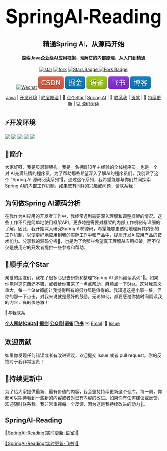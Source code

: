 <div align="center">
    <img alt="logo" src="image/springai-reading.png" style="height: 80px">
</div>
<div align="center">
    <h2>精通Spring AI，从源码开始</h2>
    <h4>探索Java企业级AI应用框架，理解它的内部原理，从入门到精通</h4>
</div>
<p align="center">
    </a>
   <a href='https://gitee.com/itbeien/programmer-guide/stargazers'><img src='https://gitee.com/itbeien/programmer-guide/badge/star.svg?theme=dark' alt='star'></img></a>
    <a href='https://gitee.com/itbeien/programmer-guide/members'><img src='https://gitee.com/itbeien/programmer-guide/badge/fork.svg?theme=dark' alt='fork'></img></a>
    <a href="https://github.com/itbeien/programmer-guide"><img src="https://img.shields.io/github/stars/itbeien/programmer-guide?logo=github&logoColor=%23EF2D5E&label=Stars&labelColor=%23000000&color=%23EF2D5E&cacheSeconds=3600" alt="Stars Badge"/>
    <a href="https://github.com/itbeien/programmer-guide/fork"><img src="https://img.shields.io/github/forks/itbeien/programmer-guide?label=Forks&logo=github&logoColor=%23F2BB13&labelColor=%23BE2323&color=%23F2BB13" alt="Fork Badge">
</p>
<p align="center">
    <a href="https://itbeien.cn/linkme/link-me.html"><img src="https://img.shields.io/badge/WeChat-itbeien-%2307C160?logo=wechat" alt="Wechat"/></a>
   <a href="https://blog.csdn.net/BenMicro">
        <img src="../image/CSDN-red.svg" alt="CSDN"></a>
        <a href="https://juejin.cn/user/3386151545086157">
            <img src="../image/掘金-blue.svg" alt="掘金"/></a>
    <a href="https://www.yuque.com/u21261961/wufq8h">
        <img src="../image/语雀-green.svg" alt="语雀"/></a>
    <a href="https://vcnb783grhl8.feishu.cn/wiki/ZWYZw0z07i1KGakYYV2cjkUanG2">
        <img src="../image/飞书-8A2BE2.svg" alt="飞书"/></a>
    <a href="https://www.itbeien.cn">
        <img src="../image/博客-blue.svg" alt="博客"/></a>
</p>
<p align="center">
    <a href="#Java">Java</a>
    |
    <a href="#开发环境">开发环境</a>
    |
    <a href="#底层原理">底层原理</a>
    |
    🤝 <a href="#顺手点个Star">点个Star</a>
    |
    <a href="#spring AI">Spring AI</a>
    |
    💬 <a href="#与我联系">联系我</a>
    |
    <a href="#欢迎贡献">贡献</a>
    |
    🔄 <a href="#持续更新中">持续更新</a>
    |
    💻 <a href="https://www.yuque.com/u21261961/wufq8h/nneitxzhl0cktzdb">源码阅读</a>
</p>











## ⚡开发环境

<div align="left">
    <img src="https://img.shields.io/badge/Java-17%2B-%23437291?logo=openjdk&logoColor=%23437291"/>
    <img src="https://img.shields.io/badge/SpringAI-1.0.0SNAPSHOT-%23437291?logo=Spring&logoColor=%236DB33F&color=%236DB33F"/>
    <img src="https://img.shields.io/badge/SpringBoot-3.4.5-%23437291?logo=SpringBoot&logoColor=%236DB33F&color=%236DB33F"/>
    <img src="https://img.shields.io/badge/Maven-3.9.9-%23437291?logo=Apache%20Maven&logoColor=%23C71A36&color=%23C71A36"/>
    <img src="https://img.shields.io/badge/IDEA-2025.1-%23437291?logo=idea%20Maven&logoColor=%23C71A36&color=%23C71A36"/>
</div>



## 👋简介

大家好呀，我是贝恩聊架构。我是一名拥有10年＋经验的全栈程序员，也是一个对 AI充满热情的程序员。为了帮助那些希望深入了解AI的程序员们，我创建了这个 “Spring AI 源码阅读系列”📖。通过这个系列，我希望能够与你们共同探索 Spring AI的内部工作机制。如果您有同样的兴趣或问题，请联系我！

## **为何做Spring AI源码分析**

在我作为AI应用的开发者工作中，我经常遇到需要深入理解和调整框架的情况。这些工作不只是简单地使用框架API，更多地是需要对框架的内部工作机制有详细的了解。因此，我开始深入研究Spring AI的源码，希望能够更透彻地理解其内部的工作机制，以便更好地应用到我的实际工作中和产品中，提高开发AI应用产品的技术能力。分享我的源码分析📝，也是为了给那些希望真正理解AI应用框架，而不仅仅是使用它的开发者提供一些参考和帮助。

## 🤝顺手点个Star

亲爱的朋友们，我花了很多心思去研究和整理“Spring AI 源码阅读系列”📘。如果你觉得这东西还不错，或者给你带来了一点点帮助，麻烦点一下Star。这对我意义重大，每一个Star都能让我觉得所有的努力都是值得的。我知道这是小事一桩，但你的那一下点击，对我来说就是最好的鼓励。无论如何，都要感谢你抽时间阅读我的内容，真的很感激！

💬与我联系

**[个人网站](https://itbeien.cn/)|[CSDN](https://blog.csdn.net/BenMicro)| [掘金](https://juejin.cn/user/3386151545086157)|[公众号](https://itbeien.cn/planet/星球介绍/project.html)|[语雀](https://www.yuque.com/u21261961)|[飞书](https://vcnb783grhl8.feishu.cn/wiki/ZWYZw0z07i1KGakYYV2cjkUanG2)**|✉️ [Email](itbeien@163.com) |💬 [Issue](https://gitee.com/itbeien/programmer-guide/issues)

## 欢迎贡献

如果你发现任何错误或者有改进建议，欢迎提交 issue 或者 pull request。你的反馈对于我非常宝贵！

## 🔄持续更新中

为了给大家提供最新、最有价值的内容，我会坚持持续更新这个仓库。每一周，你都可以期待看到一些新的内容或者对已有内容的改进。如果你有任何建议或反馈，欢迎随时联系我。我非常重视每一个反馈，因为这是我持续改进的动力🚀。

## SpringAI-Reading

[🚀SpringAI-Reading(实时更新-语雀)🚀](https://www.yuque.com/u21261961/wufq8h/nneitxzhl0cktzdb)

[🚀SpringAI-Reading(实时更新-飞书)🚀](https://vcnb783grhl8.feishu.cn/wiki/T7UswZeKGiivX9kiK4LcYXdknSd)